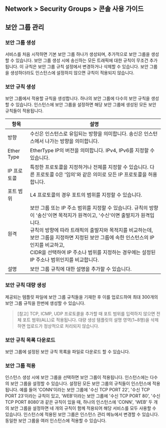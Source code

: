 ## Network > Security Groups > 콘솔 사용 가이드

## 보안 그룹 관리

### 보안 그룹 생성
서비스를 처음 시작하면 기본 보안 그룹 하나가 생성되며, 추가적으로 보안 그룹을 생성할 수 있습니다.
보안 그룹 생성 시에 송신하는 모든 트래픽에 대한 규칙이 무조건 추가됩니다. 이 규칙은 보안 그룹 규칙 설정에서 변경하거나 삭제할 수 있습니다.
보안 그룹을 생성하더라도 인스턴스에 설정하지 않으면 규칙이 적용되지 않습니다.


### 보안 규칙 생성
보안 그룹에서 적용할 규칙을 생성합니다. 하나의 보안 그룹에 다수의 보안 규칙을 생성할 수 있습니다. 인스턴스에 보안 그룹을 설정하면 해당 보안 그룹에 생성된 모든 보안 규칙들이 적용됩니다.

| 항목        | 설명                                                         |
| ----------- | ------------------------------------------------------------ |
| 방향        | 수신은 인스턴스로 유입되는 방향을 의미합니다. 송신은 인스턴스에서 나가는 방향을 의미합니다. |
| Ether Type  | EtherType IP의 버전을 의미합니다. IPv4, IPv6를 지정할 수 있습니다. |
| IP 프로토콜 | 특정한 프로토콜을 지정하거나 전체를 지정할 수 있습니다. 다른 프로토콜 0은 '임의'와 같은 의미로 모든 IP 프로토콜을 허용합니다.       |
| 포트 범위   | L4 프로토콜의 경우 포트의 범위를 지정할 수 있습니다.         |
| 원격        | 보안 그룹 또는 IP 주소 범위를 지정할 수 있습니다. 규칙의 방향이 '송신'이면 목적지가 원격이고, '수신'이면 출발지가 원격입니다. <br>규칙의 방향에 따라 트래픽의 출발지와 목적지를 비교하는데, 보안 그룹을 지정하면 지정된 보안 그룹에 속한 인스턴스의 IP인지를 비교하고, <br>CIDR을 선택하여 IP 주소나 범위를 지정하는 경우에는 설정된 IP 주소나 범위인지를 비교합니다. |
| 설명        | 보안 그룹 규칙에 대한 설명을 추가할 수 있습니다.         |

### 보안 규칙 대량 생성
제공되는 템플릿 파일에 보안 그룹 규칙들을 기재한 후 이를 업로드하여 최대 300개의 보안 그룹 규칙을 한번에 생성할 수 있습니다.

> [참고]
> TCP, ICMP, UDP 프로토콜을 추가할 때 포트 범위를 입력하지 않으면 전체 포트 범위(ALL)로 적용됩니다.
> 대량 생성 템플릿의 설명 영역(1~8행)을 삭제하면 업로드가 정상적으로 처리되지 않습니다.

### 보안 규칙 목록 다운로드
보안 그룹에 설정된 보안 규칙 목록을 파일로 다운로드 할 수 있습니다.

### 보안 그룹 적용
인스턴스 생성 시에 보안 그룹을 선택하면 보안 그룹이 적용됩니다. 인스턴스에는 다수의 보안 그룹을 설정할 수 있습니다. 설정된 모든 보안 그룹의 규칙들이 인스턴스에 적용됩니다.
예를 들어 'CONN'이라는 보안 그룹에 '수신 TCP PORT 22', '수신 TCP PORT 23'이라는 규칙이 있고, 'WEB'이라는 보안 그룹에 '수신 TCP PORT 80', '수신 TCP PORT 8080'과 같은 규칙이 있을 때, 하나의 인스턴스에 'CONN', 'WEB' 두 개의 보안 그룹을 설정하면 네 개의 규칙이 함께 적용되어 해당 서비스를 모두 사용할 수 있습니다.
인스턴스에 적용된 보안 그룹은 인스턴스 관리 메뉴에서 변경할 수 있습니다. 동일한 보안 그룹을 여러 인스턴스에 적용할 수 있습니다.

